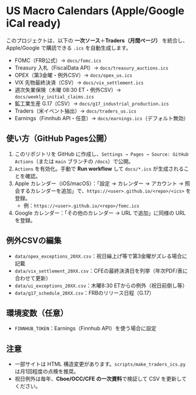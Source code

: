 # US Macro Calendars (Apple/Google iCal ready)

このプロジェクトは、以下の **一次ソース**＋**Traders（月間ページ）** を統合し、
Apple/Google で購読できる `.ics` を自動生成します。

- FOMC（FRB公式）→ `docs/fomc.ics`
- Treasury 入札（FiscalData API）→ `docs/treasury_auctions.ics`
- OPEX（第3金曜・例外CSV）→ `docs/opex_us.ics`
- VIX 先物最終決済（CSV）→ `docs/vix_settlement.ics`
- 週次失業保険（木曜 08:30 ET・例外CSV）→ `docs/weekly_initial_claims.ics`
- 鉱工業生産 G.17（CSV）→ `docs/g17_industrial_production.ics`
- Traders（米イベント抽出）→ `docs/traders_us.ics`
- Earnings（Finnhub API・任意）→ `docs/earnings.ics`（デフォルト無効）

## 使い方（GitHub Pages公開）
1. このリポジトリを GitHub に作成し、`Settings → Pages → Source: GitHub Actions`（または `main` ブランチの `/docs`）で公開。
2. `Actions` を有効化。手動で **Run workflow** して `docs/*.ics` が生成されることを確認。
3. Apple カレンダー（iOS/macOS）：「設定 → カレンダー → アカウント → 照会するカレンダーを追加」で、`https://<user>.github.io/<repo>/<ics>` を登録。
   - 例：`https://<user>.github.io/<repo>/fomc.ics`
4. Google カレンダー：「その他のカレンダー → URL で追加」に同様の URL を登録。

## 例外CSVの編集
- `data/opex_exceptions_20XX.csv`：祝日繰上げ等で第3金曜がズレる場合に記載
- `data/vix_settlement_20XX.csv`：CFEの最終決済日を列挙（年次PDF/表に合わせて更新）
- `data/ui_exceptions_20XX.csv`：木曜8:30 ETからの例外（祝日前倒し等）
- `data/g17_schedule_20XX.csv`：FRBのリリース日程（G.17）

## 環境変数（任意）
- `FINNHUB_TOKEN`：Earnings（Finnhub API）を使う場合に設定

## 注意
- 一部サイトは HTML 構造変更があります。`scripts/make_traders_ics.py` は月1回程度の点検を推奨。
- 祝日例外は毎年、**Cboe/OCC/CFE の一次資料**で検証して CSV を更新してください。
